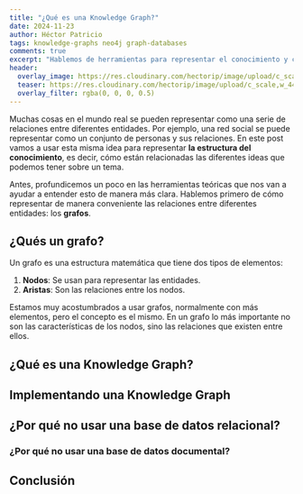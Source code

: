```yaml
---
title: "¿Qué es una Knowledge Graph?"
date: 2024-11-23
author: Héctor Patricio
tags: knowledge-graphs neo4j graph-databases
comments: true
excerpt: "Hablemos de herramientas para representar el conocimiento y cómo implementar una: las Knowledge Graphs."
header:
  overlay_image: https://res.cloudinary.com/hectorip/image/upload/c_scale,w_1440/v1732492633/steve-busch-L6WNhz2Mrvc-unsplash_d5x69k.jpg
  teaser: https://res.cloudinary.com/hectorip/image/upload/c_scale,w_440/v1732492633/steve-busch-L6WNhz2Mrvc-unsplash_d5x69k.jpg
  overlay_filter: rgba(0, 0, 0, 0.5)
---
```


Muchas cosas en el mundo real se pueden representar como una serie de
relaciones entre diferentes entidades. Por ejemplo, una red social se puede
representar como un conjunto de personas y sus relaciones. En este post vamos
a usar esta misma idea para representar **la estructura del conocimiento**,
es decir, cómo están relacionadas las diferentes ideas que podemos tener sobre
un tema.

Antes, profundicemos un poco en las herramientas teóricas que nos van a ayudar
a entender esto de manera más clara. Hablemos primero de cómo representar de
manera conveniente las relaciones entre diferentes entidades: los **grafos**.

## ¿Qués un grafo?

Un grafo es una estructura matemática que tiene dos tipos de elementos:

1. **Nodos**: Se usan para representar las entidades.
2. **Aristas**: Son las relaciones entre los nodos.

Estamos muy acostumbrados a usar grafos, normalmente con más elementos, pero
el concepto es el mismo. En un grafo lo más importante no son las características
de los nodos, sino las relaciones que existen entre ellos.

## ¿Qué es una Knowledge Graph?


## Implementando una Knowledge Graph

## ¿Por qué no usar una base de datos relacional?

### ¿Por qué no usar una base de datos documental?

## Conclusión
